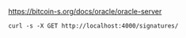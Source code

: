 https://bitcoin-s.org/docs/oracle/oracle-server


```
curl -s -X GET http://localhost:4000/signatures/

```
